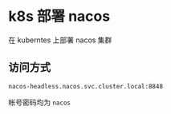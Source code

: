 # k8s 部署 nacos

在 kuberntes 上部署 nacos 集群

## 访问方式

```shell
nacos-headless.nacos.svc.cluster.local:8848
```


帐号密码均为 `nacos`
